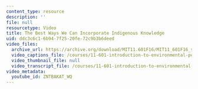 ```yaml
---
content_type: resource
description: ''
file: null
resourcetype: Video
title: The Best Ways We Can Incorporate Indigenous Knowledge
uid: ddc3c6c1-6b94-7f25-20fe-72c9b3b6deed
video_files:
  archive_url: https://archive.org/download/MIT11.601F16/MIT11_601F16_s07_300k.mp4
  video_captions_file: /courses/11-601-introduction-to-environmental-policy-and-planning-fall-2016/7dec0601e3615c448db5879663a4e986_ZNTBAKAT_WQ.vtt
  video_thumbnail_file: null
  video_transcript_file: /courses/11-601-introduction-to-environmental-policy-and-planning-fall-2016/b651a7e6cb440fad223a76f2e98e2567_ZNTBAKAT_WQ.pdf
video_metadata:
  youtube_id: ZNTBAKAT_WQ
---
```

